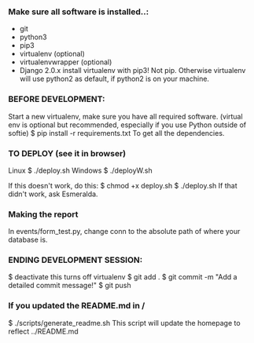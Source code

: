 
### Make sure all software is installed..:

+ git
+ python3
+ pip3
+ virtualenv (optional)
+ virtualenvwrapper (optional)
+ Django 2.0.x
install virtualenv with pip3! Not pip. Otherwise virtualenv will use python2 as default, if python2 is on your machine.

### BEFORE DEVELOPMENT:
Start a new virtualenv, make sure you have all required software. (virtual env is optional but recommended, especially if you use Python outside of softie)
$ pip install -r requirements.txt
To get all the dependencies.

### TO DEPLOY (see it in browser)
Linux
$ ./deploy.sh
Windows
$ ./deployW.sh

If this doesn't work, do this:
  $ chmod +x deploy.sh
  $ ./deploy.sh
If that didn't work, ask Esmeralda.

### Making the report
In events/form_test.py, change conn to the absolute path of where your database is.

### ENDING DEVELOPMENT SESSION:
$ deactivate
  this turns off virtualenv
$ git add .
$ git commit -m "Add a detailed commit message!"
$ git push

### If you updated the README.md in /
$ ./scripts/generate_readme.sh
This script will update the homepage to reflect ../README.md
